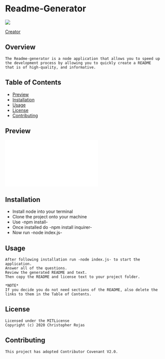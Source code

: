 
  # Readme-Generator
  ![](https://img.shields.io/badge/License-MITLicense-yellow)

  [Creator](https://github.com/rxjas)

  ## Overview
    The Readme-generator is a node application that allows you to speed up the development process by allowing you to quickly create a README that is of high-quality, and informative.

  ## Table of Contents
  * [Preview](#Preview)
  * [Installation](#Installation)
  * [Usage](#Usage)
  * [License](#License)
  * [Contributing](#Contributing)
     
  ## Preview
  ![](/sampleREADME.md)


  ## Installation
  * Install node into your terminal
  * Clone the project onto your machine
  * Use -npm install- 
  * Once installed do -npm install inquirer-
  * Now run -node index.js-

  ## Usage
    After following installation run -node index.js- to start the application.
    Answer all of the questions. 
    Review the generated README and text. 
    Then copy the README and license text to your project folder.

    *NOTE*
    If you decide you do not need sections of the README, also delete the links to them in the Table of Contents.

  ## License
    Licensed under the MITLicense
    Copyright (c) 2020 Christopher Rojas

  ## Contributing
    This project has adopted Contributor Covenant V2.0. 




